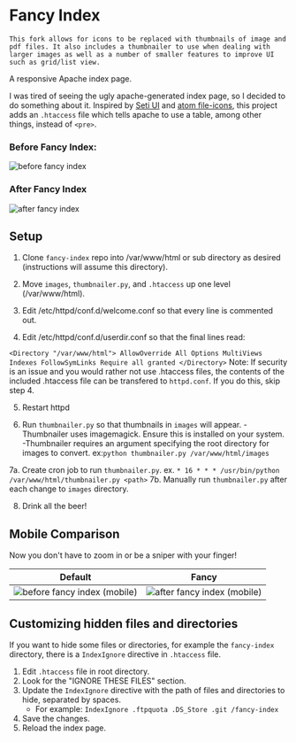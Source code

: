 # Fancy Index

`This fork allows for icons to be replaced with thumbnails of image and pdf files. It also includes a thumbnailer to use when dealing with larger images as well as a number of smaller features to improve UI such as grid/list view.`

A responsive Apache index page.

I was tired of seeing the ugly apache-generated index page, so I decided to do something about it. Inspired by [Seti UI](https://github.com/jesseweed/seti-ui) and [atom file-icons](https://github.com/file-icons/atom), this project adds an `.htaccess` file which tells apache to use a table, among other things, instead of `<pre>`.


### Before Fancy Index:
![before fancy index](before.png)

### After Fancy Index
![after fancy index](after.png)


## Setup

1. Clone `fancy-index` repo into /var/www/html or sub directory as desired (instructions will assume this directory).

2. Move `images`, `thumbnailer.py`, and `.htaccess` up one level (/var/www/html).

3. Edit /etc/httpd/conf.d/welcome.conf so that every line is commented out.

4. Edit /etc/httpd/conf.d/userdir.conf so that the final lines read:

`<Directory "/var/www/html">
    AllowOverride All
    Options MultiViews Indexes FollowSymLinks
    Require all granted
</Directory>`
Note: If security is an issue and you would rather not use .htaccess files, the contents of the included .htaccess file can be transfered to `httpd.conf`. If you do this, skip step 4.

5. Restart httpd

6. Run `thumbnailer.py` so that thumbnails in `images` will appear. 
-Thumbnailer uses imagemagick. Ensure this is installed on your system.
-Thumbnailer requires an argument specifying the root directory for images to convert. 
ex:`python thumbnailer.py /var/www/html/images`

7a. Create cron job to run `thumbnailer.py`.
      ex.  `* 16 * * * /usr/bin/python /var/www/html/thumbnailer.py <path>`
7b. Manually run `thumbnailer.py` after each change to `images` directory.

8. Drink all the beer!

## Mobile Comparison

Now you don't have to zoom in or be a sniper with your finger!

| Default  | Fancy  |
|:--------:|:------:|
|![before fancy index (mobile)](before_mobile.png)  |  ![after fancy index (mobile)](after_mobile.png)|

## Customizing hidden files and directories

If you want to hide some files or directories, for example the `fancy-index` directory, there is a `IndexIgnore` directive in `.htaccess` file.

1. Edit `.htaccess` file in root directory.
2. Look for the "IGNORE THESE FILES" section.
3. Update the `IndexIgnore` directive with the path of files and directories to hide, separated by spaces.
	* For example: `IndexIgnore .ftpquota .DS_Store .git /fancy-index`
4. Save the changes.
5. Reload the index page.
